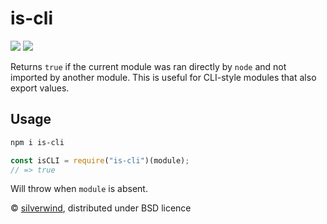 # is-cli
[![](https://img.shields.io/npm/v/is-cli.svg?style=flat)](https://www.npmjs.org/package/is-cli) [![](https://img.shields.io/npm/dm/is-cli.svg)](https://www.npmjs.org/package/is-cli)

Returns `true` if the current module was ran directly by `node` and not imported by another module. This is useful for CLI-style modules that also export values.

## Usage

```bash
npm i is-cli
```

```js
const isCLI = require("is-cli")(module);
// => true
```

Will throw when `module` is absent.


© [silverwind](https://github.com/silverwind), distributed under BSD licence
